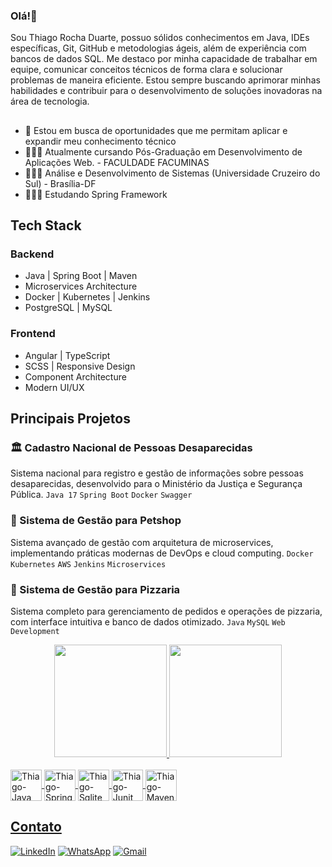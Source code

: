 ### Olá!👋

Sou Thiago Rocha Duarte, possuo sólidos conhecimentos em Java, IDEs específicas, Git, GitHub e metodologias ágeis, além de experiência com bancos de dados SQL. Me destaco por minha capacidade de trabalhar em equipe, comunicar conceitos técnicos de forma clara e solucionar problemas de maneira eficiente. Estou sempre buscando aprimorar minhas habilidades e contribuir para o desenvolvimento de soluções inovadoras na área de tecnologia.

##
- 🔭 Estou em busca de oportunidades que me permitam aplicar e expandir meu conhecimento técnico
- 👨🏽‍🎓 Atualmente cursando Pós-Graduação em Desenvolvimento de Aplicações Web. - FACULDADE FACUMINAS
- 👨🏽‍🎓 Análise e Desenvolvimento de Sistemas (Universidade Cruzeiro do Sul) - Brasília-DF
- 👨🏽‍🎓 Estudando Spring Framework

## Tech Stack
### Backend
- Java | Spring Boot | Maven
- Microservices Architecture
- Docker | Kubernetes | Jenkins
- PostgreSQL | MySQL

### Frontend
- Angular | TypeScript
- SCSS | Responsive Design
- Component Architecture
- Modern UI/UX

## Principais Projetos

### 🏛️ Cadastro Nacional de Pessoas Desaparecidas
Sistema nacional para registro e gestão de informações sobre pessoas desaparecidas, desenvolvido para o Ministério da Justiça e Segurança Pública.
`Java 17` `Spring Boot` `Docker` `Swagger`

### 🐾 Sistema de Gestão para Petshop
Sistema avançado de gestão com arquitetura de microservices, implementando práticas modernas de DevOps e cloud computing.
`Docker` `Kubernetes` `AWS` `Jenkins` `Microservices`

### 🍕 Sistema de Gestão para Pizzaria
Sistema completo para gerenciamento de pedidos e operações de pizzaria, com interface intuitiva e banco de dados otimizado.
`Java` `MySQL` `Web Development`

<div align="center">
  <a href="https://github.com/thiagorduarte1107">
  <img height="180em" src="https://github-readme-stats.vercel.app/api?username=thiagorduarte1107&show_icons=true&theme=dark&include_all_commits=true&count_private=true"/>
  <img height="180em" src="https://github-readme-stats.vercel.app/api/top-langs/?username=thiagorduarte1107&layout=compact&langs_count=7&theme=dark"/>
</div>

<div style="display: inline_block"><br>
  <img align="center" alt="Thiago-Java" height="50" width="50" src="https://cdn.jsdelivr.net/gh/devicons/devicon@latest/icons/java/java-original-wordmark.svg"/>
  <img align="center" alt="Thiago-Spring" height="50" width="50" src="https://cdn.jsdelivr.net/gh/devicons/devicon@latest/icons/spring/spring-original-wordmark.svg"/>
  <img align="center" alt="Thiago-Sqlite" height="50" width="50" src="https://cdn.jsdelivr.net/gh/devicons/devicon@latest/icons/sqlite/sqlite-original.svg" />
  <img align="center" alt="Thiago-Junit" height="50" width="50" src="https://cdn.jsdelivr.net/gh/devicons/devicon@latest/icons/junit/junit-line-wordmark.svg" />
  <img align="center" alt="Thiago-Maven" height="50" width="50" src="https://cdn.jsdelivr.net/gh/devicons/devicon@latest/icons/maven/maven-original.svg" />   
</div>

## Contato
<div>
  
  [![LinkedIn](https://img.shields.io/badge/LinkedIn-0077B5?style=for-the-badge&logo=linkedin&logoColor=white)](https://www.linkedin.com/in/thiago-duarte-a6597721/)
  [![WhatsApp](https://img.shields.io/badge/WhatsApp-25D366?style=for-the-badge&logo=whatsapp&logoColor=white)](https://wa.me/+5561992078335)
  [![Gmail](https://img.shields.io/badge/Gmail-333333?style=for-the-badge&logo=gmail&logoColor=red)](mailto:thiago.rocha.duarte.ti@gmail.com)

</div>
